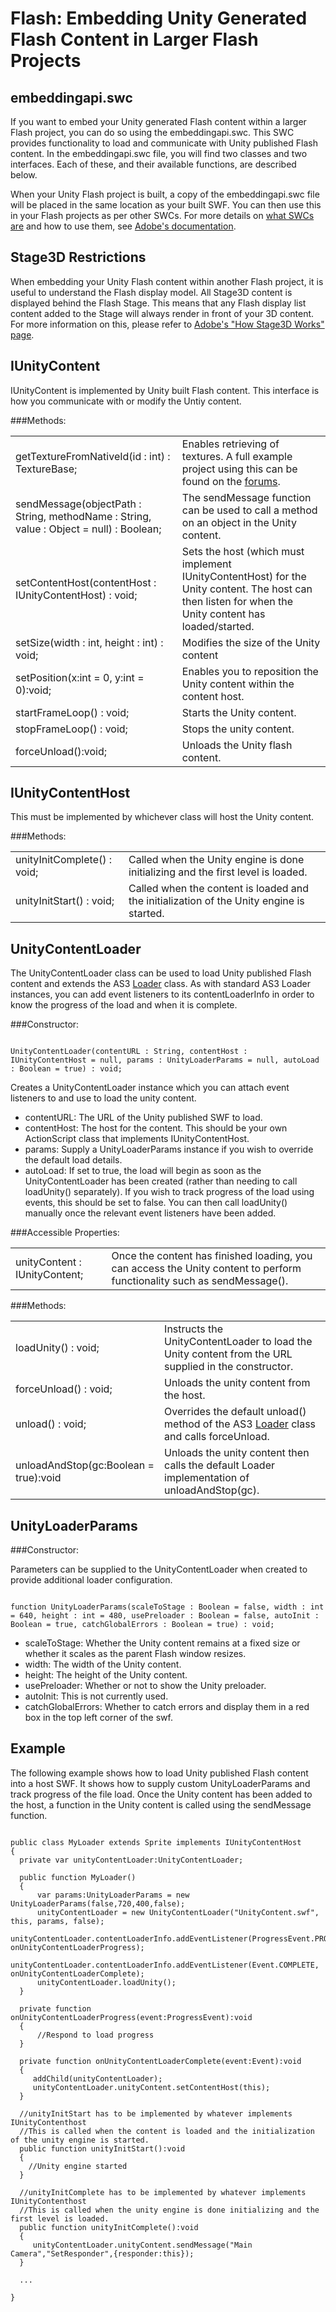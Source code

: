 Flash: Embedding Unity Generated Flash Content in Larger Flash Projects
=======================================================================


embeddingapi.swc
----------------


If you want to embed your Unity generated Flash content within a larger Flash project, you can do so using the <span class=keyword>embeddingapi.swc</span>. This SWC provides functionality to load and communicate with Unity published Flash content. In the <span class=keyword>embeddingapi.swc</span> file, you will find two classes and two interfaces. Each of these, and their available functions, are described below.

When your Unity Flash project is built, a copy of the embeddingapi.swc file will be placed in the same location as your built SWF. You can then use this in your Flash projects as per other SWCs. For more details on [what SWCs are](http://www.adobe.com/mena_fr/devnet/flash/articles/concept_swc.html.html) and how to use them, see [Adobe's documentation](http://livedocs.adobe.com/flex/3/html/help.html?content=building_overview_5.html.html).

  

Stage3D Restrictions
--------------------


When embedding your Unity Flash content within another Flash project, it is useful to understand the Flash display model. All Stage3D content is displayed behind the Flash Stage. This means that any Flash display list content added to the Stage will always render in front of your 3D content. For more information on this, please refer to [Adobe's "How Stage3D Works" page](http://www.adobe.com/devnet/flashplayer/articles/how-stage3d-works.html.html).

  

IUnityContent
-------------


<span class=component>IUnityContent</span> is implemented by Unity built Flash content. This interface is how you communicate with or modify the Untiy content.
		
###Methods:


|    |    |
|:---|:---|
|getTextureFromNativeId(id : int) : TextureBase;|Enables retrieving of textures. A full example project using this can be found on the [forums](http://forum.unity3d.com/threads/128057-Flash-Simple-AS3-Bridge-Demo-Loading-textures-from-web.?p=864642&viewfull=1#post864642.html).|
|sendMessage(objectPath : String, methodName : String, value : Object = null) : Boolean;|The <span class=component>sendMessage</span> function can be used to call a method on an object in the Unity content.|
|setContentHost(contentHost : IUnityContentHost) : void;|Sets the host (which must implement <span class=component>IUnityContentHost</span>) for the Unity content. The host can then listen for when the Unity content has loaded/started.|
|setSize(width : int, height : int) : void;|Modifies the size of the Unity content|
|setPosition(x:int = 0, y:int = 0):void;|Enables you to reposition the Unity content within the content host.|
|startFrameLoop() : void;|Starts the Unity content.|
|stopFrameLoop() : void;|Stops the unity content.|
|forceUnload():void;|Unloads the Unity flash content.|

  

IUnityContentHost
-----------------


This must be implemented by whichever class will host the Unity content.

###Methods:


|    |    |
|:---|:---|
|unityInitComplete() : void;|Called when the Unity engine is done initializing and the first level is loaded.|
|unityInitStart() : void;|Called when the content is loaded and the initialization of the Unity engine is started.|

  

UnityContentLoader
------------------


The <span class=component>UnityContentLoader</span> class can be used to load Unity published Flash content and extends the AS3 [Loader](http://help.adobe.com/en_US/FlashPlatform/reference/actionscript/3/flash/display/Loader.html.html) class. As with standard AS3 Loader instances, you can add event listeners to its <span class=component>contentLoaderInfo</span> in order to know the progress of the load and when it is complete.


###Constructor:

````

UnityContentLoader(contentURL : String, contentHost : IUnityContentHost = null, params : UnityLoaderParams = null, autoLoad : Boolean = true) : void;

````

Creates a <span class=component>UnityContentLoader</span> instance which you can attach event listeners to and use to load the unity content.
* <span class=component>contentURL</span>: The URL of the Unity published SWF to load.
* <span class=component>contentHost</span>: The host for the content. This should be your own ActionScript class that implements <span class=component>IUnityContentHost</span>.
* <span class=component>params</span>: Supply a <span class=component>UnityLoaderParams</span> instance if you wish to override the default load details.
* <span class=component>autoLoad</span>: If set to true, the load will begin as soon as the <span class=component>UnityContentLoader</span> has been created (rather than needing to call <span class=component>loadUnity()</span> separately). If you wish to track progress of the load using events, this should be set to false. You can then call <span class=component>loadUnity()</span> manually once the relevant event listeners have been added.

###Accessible Properties:

|    |    |
|:---|:---|
|unityContent : IUnityContent;|Once the content has finished loading, you can access the Unity content to perform functionality such as <span class=component>sendMessage()</span>.|

###Methods:

|    |    |
|:---|:---|
|loadUnity() : void;|Instructs the <span class=component>UnityContentLoader</span> to load the Unity content from the URL supplied in the constructor.|
|forceUnload() : void;|Unloads the unity content from the host.|
|unload() : void;|Overrides the default unload() method of the AS3 [Loader](http://help.adobe.com/en_US/FlashPlatform/reference/actionscript/3/flash/display/Loader.html.html) class and calls forceUnload.|
|unloadAndStop(gc:Boolean = true):void|Unloads the unity content then calls the default Loader implementation of unloadAndStop(gc).|
  


UnityLoaderParams
-----------------


###Constructor:

Parameters can be supplied to the <span class=component>UnityContentLoader</span> when created to provide additional loader configuration.
	
````

function UnityLoaderParams(scaleToStage : Boolean = false, width : int = 640, height : int = 480, usePreloader : Boolean = false, autoInit : Boolean = true, catchGlobalErrors : Boolean = true) : void;

````

* <span class=component>scaleToStage</span>: Whether the Unity content remains at a fixed size or whether it scales as the parent Flash window resizes.
* <span class=component>width</span>: The width of the Unity content.
* <span class=component>height</span>: The height of the Unity content.
* <span class=component>usePreloader</span>: Whether or not to show the Unity preloader.
* <span class=component>autoInit</span>: This is not currently used.
* <span class=component>catchGlobalErrors</span>: Whether to catch errors and display them in a red box in the top left corner of the swf.
	
  


Example
-------


The following example shows how to load Unity published Flash content into a host SWF. It shows how to supply custom <span class=component>UnityLoaderParams</span> and track progress of the file load. Once the Unity content has been added to the host, a function in the Unity content is called using the <span class=component>sendMessage</span> function.

  
````

public class MyLoader extends Sprite implements IUnityContentHost
{
  private var unityContentLoader:UnityContentLoader;

  public function MyLoader()
  {
      var params:UnityLoaderParams = new UnityLoaderParams(false,720,400,false);
      unityContentLoader = new UnityContentLoader("UnityContent.swf", this, params, false);
      unityContentLoader.contentLoaderInfo.addEventListener(ProgressEvent.PROGRESS, onUnityContentLoaderProgress);
      unityContentLoader.contentLoaderInfo.addEventListener(Event.COMPLETE, onUnityContentLoaderComplete);
      unityContentLoader.loadUnity();
  }

  private function onUnityContentLoaderProgress(event:ProgressEvent):void
  {
      //Respond to load progress
  }
		
  private function onUnityContentLoaderComplete(event:Event):void
  {
     addChild(unityContentLoader);
     unityContentLoader.unityContent.setContentHost(this);
  }

  //unityInitStart has to be implemented by whatever implements IUnityContenthost
  //This is called when the content is loaded and the initialization of the unity engine is started.
  public function unityInitStart():void
  {
    //Unity engine started	
  }
	
  //unityInitComplete has to be implemented by whatever implements IUnityContenthost
  //This is called when the unity engine is done initializing and the first level is loaded.
  public function unityInitComplete():void
  {
     unityContentLoader.unityContent.sendMessage("Main Camera","SetResponder",{responder:this});
  }

  ...
  
}


````
